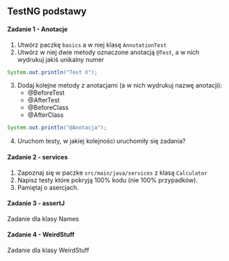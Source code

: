 ## TestNG podstawy

#### Zadanie 1 - Anotacje
1. Utwórz paczkę `basics` a w niej klasę `AnnotationTest`
2. Utwórz w niej dwie metody oznaczone anotacją `@Test`, a w nich wydrukuj jakiś unikalny numer
```java
System.out.println("Test X");
```
3. Dodaj kolejne metody z anotacjami (a w nich wydrukuj nazwę anotacji):
   - @BeforeTest
   - @AfterTest
   - @BeforeClass
   - @AfterClass
```java
System.out.println("@Anotacja");
```
4. Uruchom testy, w jakiej kolejności uruchomiły się zadania?

#### Zadanie 2 - services
1. Zapoznaj się w paczke `src/main/java/services` z klasą `Calculator`
2. Napisz testy które pokryją 100% kodu (nie 100% przypadków).
3. Pamiętaj o asercjach.

#### Zadanie 3 - assertJ 
Zadanie dla klasy Names

#### Zadanie 4 - WeirdStuff
Zadanie dla klasy WeirdStuff